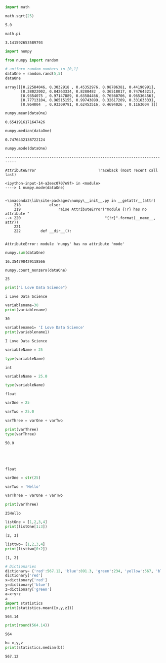 ```python
import math
```


```python
math.sqrt(25)
```




    5.0




```python
math.pi
```




    3.141592653589793




```python
import numpy
```


```python
from numpy import random
```


```python
# uniform random numbers in [0,1]
dataOne = random.rand(5,5)
dataOne
```




    array([[0.22584046, 0.3032918 , 0.45352976, 0.98786381, 0.44190991],
           [0.38022002, 0.84263334, 0.8280482 , 0.36518017, 0.74764321],
           [0.9354075 , 0.97147889, 0.63584466, 0.76560706, 0.96536456],
           [0.77713104, 0.96515155, 0.99743899, 0.32617209, 0.33163333],
           [0.964004  , 0.93309791, 0.62453516, 0.4694026 , 0.1163604 ]])




```python
numpy.mean(dataOne)
```




    0.6541916171647426




```python
numpy.median(dataOne)
```




    0.7476432138722124




```python
numpy.mode(dataOne)
```


    ---------------------------------------------------------------------------

    AttributeError                            Traceback (most recent call last)

    <ipython-input-14-a2eec0707e9f> in <module>
    ----> 1 numpy.mode(dataOne)
    

    ~\anaconda3\lib\site-packages\numpy\__init__.py in __getattr__(attr)
        218             else:
        219                 raise AttributeError("module {!r} has no attribute "
    --> 220                                      "{!r}".format(__name__, attr))
        221 
        222         def __dir__():
    

    AttributeError: module 'numpy' has no attribute 'mode'



```python
numpy.sum(dataOne)
```




    16.354790429118566




```python
numpy.count_nonzero(dataOne)
```




    25




```python
print("i Love Data Science")
```

    i Love Data Science
    


```python
variablename=30
print(variablename)
```

    30
    


```python
variablename1= 'I Love Data Science'
print(variablename1)
```

    I Love Data Science
    


```python
variableName = 25

type(variableName)
```




    int




```python
variableName = 25.0

type(variableName)
```




    float




```python
varOne = 25

varTwo = 25.0

varThree = varOne + varTwo

print(varThree)
type(varThree)
```

    50.0
    




    float




```python
varOne = str(25)

varTwo = 'Hello'

varThree = varOne + varTwo

print(varThree)
```

    25Hello
    


```python
listOne = [1,2,3,4]
print(listOne[1:3])
```

    [2, 3]
    


```python
listtwo= [1,2,3,4]
print(listtwo[0:2])
```

    [1, 2]
    


```python
# Dictionaries
dictionary= {'red':567.12, 'blue':891.3, 'green':234, 'yellow':567, 'black':892}
dictionary['red']
x=dictionary['red']
y=dictionary['blue']
z=dictionary['green']
a=x+y+z
a
import statistics
print(statistics.mean([x,y,z]))
```

    564.14
    


```python
print(round(564.14))
```

    564
    


```python
b= x,y,z
print(statistics.median(b))
```

    567.12
    


```python

```
